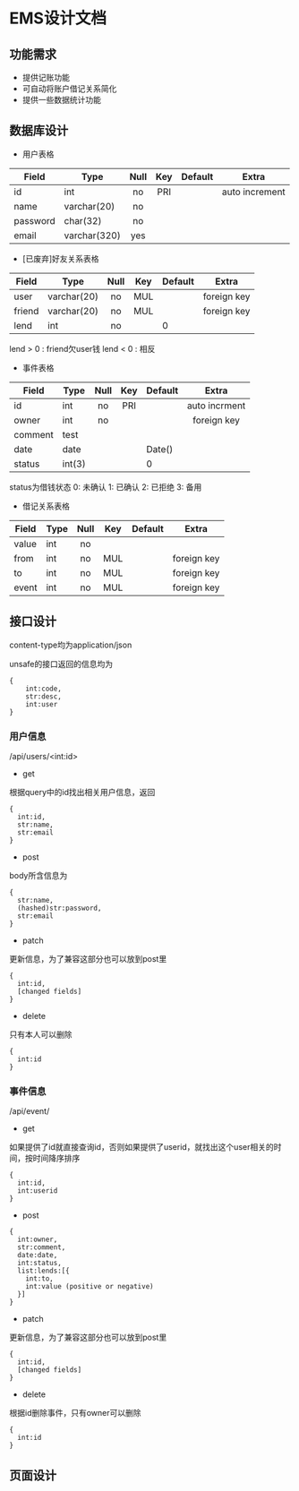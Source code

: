 # EMS设计文档

## 功能需求
- 提供记账功能
- 可自动将账户借记关系简化
- 提供一些数据统计功能

## 数据库设计
- 用户表格

| Field | Type | Null | Key | Default | Extra |
| --- | --- | :---: | :---: | --- | :---: |
| id | int | no | PRI | | auto increment |
| name | varchar(20) | no | | | |
| password | char(32) | no | | | |
| email | varchar(320) | yes | | | |

- [已废弃]好友关系表格

| Field | Type | Null | Key | Default | Extra |
| --- | --- | :---: | :---: | --- | :---: |
| user | varchar(20) | no | MUL | | foreign key |
| friend | varchar(20) | no | MUL | | foreign key |
| lend | int | no | | 0 | |

 lend > 0 : friend欠user钱
 lend < 0 : 相反

- 事件表格

| Field | Type | Null | Key | Default | Extra |
| --- | --- | :---: | :---: | --- | :---: |
| id | int | no | PRI | | auto incrment |
| owner | int | no | | | foreign key |
| comment | test | | | | |
| date | date | | | Date() | |
| status | int(3) | | | 0 | |

 status为借钱状态
  0: 未确认 
  1: 已确认
  2: 已拒绝
  3: 备用

- 借记关系表格

| Field | Type | Null | Key | Default | Extra |
| --- | --- | :---: | :---: | --- | :---: |
| value | int | no | | | |
| from | int | no | MUL | | foreign key |
| to | int | no | MUL | | foreign key |
| event | int | no | MUL | | foreign key | 

## 接口设计

content-type均为application/json

unsafe的接口返回的信息均为
```
{
    int:code,
    str:desc, 
    int:user
}
```

### 用户信息
  /api/users/\<int:id\>

  + get

  根据query中的id找出相关用户信息，返回
  ```
  {
    int:id,
    str:name,
    str:email
  }
  ```

  + post

  body所含信息为
  ```
  {
    str:name,
    (hashed)str:password,
    str:email
  }
  ```

  + patch

  更新信息，为了兼容这部分也可以放到post里
  ```
  {
    int:id,
    [changed fields]
  }
  ```


  + delete

  只有本人可以删除
  ```
  {
    int:id
  }
  ```

### 事件信息
  /api/event/
  + get

  如果提供了id就直接查询id，否则如果提供了userid，就找出这个user相关的时间，按时间降序排序
  ```
  {
    int:id,
    int:userid
  }
  ```

  + post

  ```
  {
    int:owner,
    str:comment,
    date:date,
    int:status,
    list:lends:[{
      int:to,
      int:value (positive or negative)
    }]
  }
  ```

  + patch

  更新信息，为了兼容这部分也可以放到post里
  ```
  {
    int:id,
    [changed fields]
  }
  ```

  + delete
  
  根据id删除事件，只有owner可以删除
  ```
  {
    int:id
  }
  ```

## 页面设计

